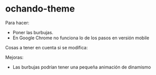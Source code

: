 # ochando-theme

Para hacer:
- Poner las burbujas.
- En Google Chrome no funciona lo de los pasos en versión mobile

Cosas a tener en cuenta si se modifica:

Mejoras:
- Las burbujas podrían tener una pequeña animación de dinamismo
